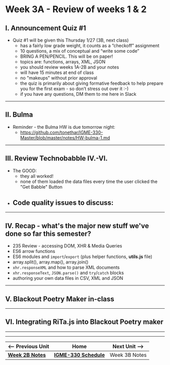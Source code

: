 # Week 3A - Review of weeks 1 & 2

## I. Announcement Quiz #1

- Quiz #1 will be given this Thursday 1/27 (3B, next class)
  - has a fairly low grade weight, it counts as a “checkoff” assignment
  - 10 questions, a mix of conceptual and “write some code”
  - BRING A PEN/PENCIL. This will be on paper!
  - topics are: functions, arrays, XML, JSON
  - you should review weeks 1A-2B and your notes
  - will have 15 minutes at end of class
  - no "makeups" without prior approval
  - the quiz is primarily about giving formative feedback to help prepare you for the first exam - so don’t stress out over it :-)
  - if you have any questions, DM them to me here in Slack

<hr>

## II. Bulma

- Reminder - the Bulma HW is due tomorrow night:
  - https://github.com/tonethar/IGME-330-Master/blob/master/notes/HW-bulma-1.md

<hr>

## III. Review Technobabble IV.-VI.

- The GOOD:
  - they all worked!
  - none of them loaded the data files every time the user clicked the "Get Babble" Button
- Code quality issues to discuss:
  - 

<hr>

## IV. Recap - what's the major new stuff we've done so far this semester?

- 235 Review - accessing DOM, XHR & Media Queries
- ES6 arrow functions
- ES6 modules and `import`/`export` (plus helper functions, **utils.js** file)
- array.split(), array.map(), array.join()
- `xhr.responseXML` and how to parse XML documents
- `xhr.responseText`, `JSON.parse()` and `try`/`catch` blocks
- authoring your own data files in CSV, XML and JSON

<hr>

## V. Blackout Poetry Maker in-class

<hr>

## VI. Integrating RiTa.js into Blackout Poetry maker



<hr><hr>

| <-- Previous Unit | Home | Next Unit -->
| --- | --- | --- 
| [**Week 2B Notes**](02B.md)     |  [**IGME-330 Schedule**](../schedule.md) | Week 3B Notes
